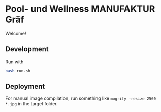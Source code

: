 # Pool- und Wellness MANUFAKTUR Gräf

Welcome!

## Development

Run with

```bash
bash run.sh
```

## Deployment

For manual image compilation, run something like `mogrify -resize 2560 *.jpg` in the target folder.